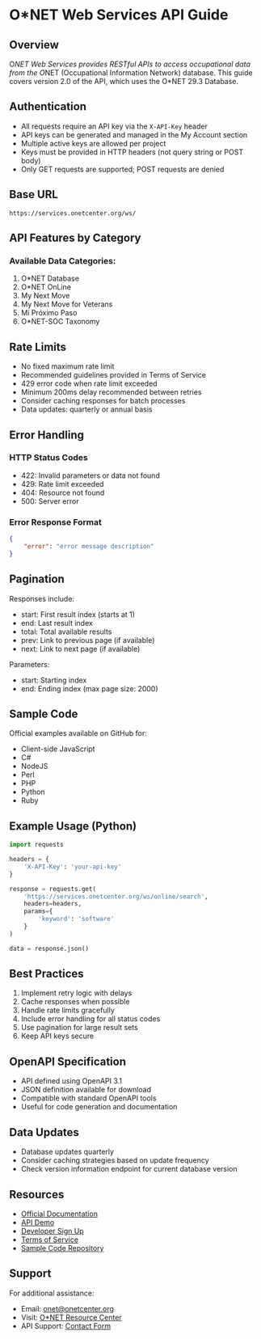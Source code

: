 # O*NET Web Services API Guide

## Overview
O*NET Web Services provides RESTful APIs to access occupational data from the O*NET (Occupational Information Network) database. This guide covers version 2.0 of the API, which uses the O*NET 29.3 Database.

## Authentication
- All requests require an API key via the `X-API-Key` header
- API keys can be generated and managed in the My Account section
- Multiple active keys are allowed per project
- Keys must be provided in HTTP headers (not query string or POST body)
- Only GET requests are supported; POST requests are denied

## Base URL
```
https://services.onetcenter.org/ws/
```

## API Features by Category

### Available Data Categories:
1. O*NET Database
2. O*NET OnLine
3. My Next Move
4. My Next Move for Veterans
5. Mi Próximo Paso
6. O*NET-SOC Taxonomy

## Rate Limits
- No fixed maximum rate limit
- Recommended guidelines provided in Terms of Service
- 429 error code when rate limit exceeded
- Minimum 200ms delay recommended between retries
- Consider caching responses for batch processes
- Data updates: quarterly or annual basis

## Error Handling

### HTTP Status Codes
- 422: Invalid parameters or data not found
- 429: Rate limit exceeded
- 404: Resource not found
- 500: Server error

### Error Response Format
```json
{
    "error": "error message description"
}
```

## Pagination
Responses include:
- start: First result index (starts at 1)
- end: Last result index
- total: Total available results
- prev: Link to previous page (if available)
- next: Link to next page (if available)

Parameters:
- start: Starting index
- end: Ending index (max page size: 2000)

## Sample Code
Official examples available on GitHub for:
- Client-side JavaScript
- C#
- NodeJS
- Perl
- PHP
- Python
- Ruby

## Example Usage (Python)
```python
import requests

headers = {
    'X-API-Key': 'your-api-key'
}

response = requests.get(
    'https://services.onetcenter.org/ws/online/search',
    headers=headers,
    params={
        'keyword': 'software'
    }
)

data = response.json()
```

## Best Practices
1. Implement retry logic with delays
2. Cache responses when possible
3. Handle rate limits gracefully
4. Include error handling for all status codes
5. Use pagination for large result sets
6. Keep API keys secure

## OpenAPI Specification
- API defined using OpenAPI 3.1
- JSON definition available for download
- Compatible with standard OpenAPI tools
- Useful for code generation and documentation

## Data Updates
- Database updates quarterly
- Consider caching strategies based on update frequency
- Check version information endpoint for current database version

## Resources
- [Official Documentation](https://services.onetcenter.org/reference/)
- [API Demo](https://services.onetcenter.org/demo)
- [Developer Sign Up](https://services.onetcenter.org/developer/signup)
- [Terms of Service](https://services.onetcenter.org/terms)
- [Sample Code Repository](https://github.com/onetcenter/web-services-v2-samples)

## Support
For additional assistance:
- Email: onet@onetcenter.org
- Visit: [O*NET Resource Center](https://www.onetcenter.org)
- API Support: [Contact Form](https://services.onetcenter.org/contact)
